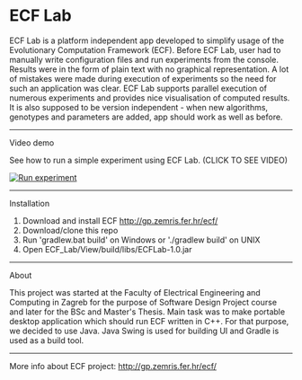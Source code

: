 ECF Lab
==============

ECF Lab is a platform independent app developed to simplify usage of the Evolutionary Computation Framework (ECF). Before ECF Lab, user had to manually write configuration files and run experiments from the console. Results were in the form of plain text with no graphical representation. A lot of mistakes were made during execution of experiments so the need for such an application was clear. ECF Lab supports parallel execution of numerous experiments and provides nice visualisation of computed results. It is also supposed to be version independent - when new algorithms, genotypes and parameters are added, app should work as well as before.

-------------------------------------------------------

Video demo

See how to run a simple experiment using ECF Lab. (CLICK TO SEE VIDEO)

[![Run experiment](https://img.youtube.com/vi/MPi82YXWcTU/0.jpg)](https://www.youtube.com/watch?v=MPi82YXWcTU&feature=youtu.be)


-------------------------------------------------------

Installation

1. Download and install ECF http://gp.zemris.fer.hr/ecf/
2. Download/clone this repo
3. Run 'gradlew.bat build' on Windows or './gradlew build' on UNIX
4. Open ECF_Lab/View/build/libs/ECFLab-1.0.jar

-------------------------------------------------------

About

This project was started at the Faculty of Electrical Engineering and Computing in Zagreb for the purpose of Software Design Project course and later for the BSc and Master's Thesis. Main task was to make portable desktop application which should run ECF written in C++. For that purpose, we decided to use Java. Java Swing is used for building UI and Gradle is used as a build tool.

-------------------------------------------------------

More info about ECF project: http://gp.zemris.fer.hr/ecf/
